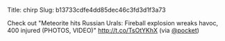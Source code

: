 Title: chirp
Slug: b13733cdfe4dd85dec46c3fd3d1f3a73

Check out "Meteorite hits Russian Urals: Fireball explosion wreaks havoc, 400 injured (PHOTOS, VIDEO)" <a href="http://t.co/TsOtYKhX">http://t.co/TsOtYKhX</a> (via <a href="http://twitter.com/pocket">@pocket</a>)
